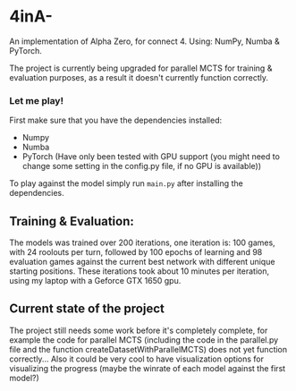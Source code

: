 # 4inA-
An implementation of Alpha Zero, for connect 4. Using: NumPy, Numba & PyTorch.

The project is currently being upgraded for parallel MCTS for training & evaluation purposes, as a result it doesn't currently function correctly.

### Let me play!

First make sure that you have the dependencies installed:
* Numpy
* Numba
* PyTorch (Have only been tested with GPU support (you might need to change some setting in the config.py file, if no GPU is available))

To play against the model simply run `main.py` after installing the dependencies.

## Training & Evaluation:
The models was trained over 200 iterations, one iteration is: 
100 games, with 24 roolouts per turn, followed by 100 epochs of learning and 98 evaluation games against the current best network with different unique starting positions. These iterations took about 10 minutes per iteration, using my laptop with a Geforce GTX 1650 gpu. 

## Current state of the project
The project still needs some work before it's completely complete, for example the code for parallel MCTS (including the code in the parallel.py file and the function createDatasetWithParallelMCTS) does not yet function correctly...
Also it could be very cool to have visualization options for visualizing the progress (maybe the winrate of each model against the first model?)
